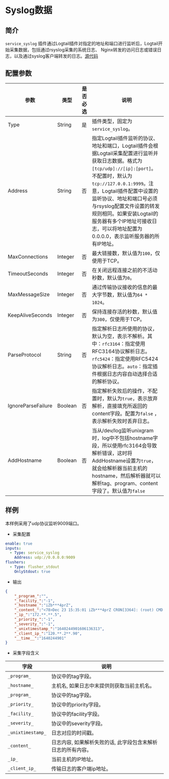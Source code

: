 # Syslog数据

## 简介
`service_syslog` 插件通过Logtail插件对指定的地址和端口进行监听后，Logtail开始采集数据，包括通过rsyslog采集的系统日志、 Nginx转发的访问日志或错误日志，以及通过syslog客户端转发的日志。[源代码](https://github.com/alibaba/ilogtail/blob/main/plugins/input/syslog/syslog.go)

## 配置参数
| 参数          | 类型      | 是否必选 | 说明                                                                                         |
| ----------- | ------- | ---- | ------------------------------------------------------------------------------------------ |
| Type | String | 是 | 插件类型，固定为`service_syslog`。 |
| Address | String | 否 | 指定Logtail插件监听的协议、地址和端口，Logtail插件会根据Logtail采集配置进行监听并获取日志数据。格式为`[tcp/udp]://[ip]:[port]`。不配置时，默认为`tcp://127.0.0.1:9999`。注意，Logtail插件配置中设置的监听协议、地址和端口号必须与rsyslog配置文件设置的转发规则相同。如果安装Logtail的服务器有多个IP地址可接收日志，可以将地址配置为0.0.0.0，表示监听服务器的所有IP地址。 |
| MaxConnections | Integer | 否 | 最大链接数，默认值为`100`，仅使用于TCP。|
| TimeoutSeconds | Integer | 否 | 在关闭远程连接之前的不活动秒数，默认值为`0`。|
| MaxMessageSize | Integer | 否 | 通过传输协议接收的信息的最大字节数，默认值为`64 * 1024`。|
| KeepAliveSeconds | Integer | 否 | 保持连接存活的秒数，默认值为`300`，仅使用于TCP。|
| ParseProtocol | String | 否 | 指定解析日志所使用的协议，默认为空，表示不解析。其中：`rfc3164`：指定使用RFC3164协议解析日志。`rfc5424`：指定使用RFC5424协议解析日志。`auto`：指定插件根据日志内容自动选择合适的解析协议。 |
| IgnoreParseFailure | Boolean | 否 | 指定解析失败后的操作，不配置时，默认为`true`，表示放弃解析，直接填充所返回的content字段。配置为`false` ，表示解析失败时丢弃日志。 |
| AddHostname | Boolean | 否 | 当从/dev/log监听unixgram时，log中不包括hostname字段，所以使用rfc3164会导致解析错误，这时将AddHostname设置为`true`，就会给解析器当前主机的hostname，然后解析器就可以解析tag、program、content字段了。默认值为`false` |

## 样例

本样例采用了udp协议监听9009端口。

* 采集配置
```yaml
enable: true
inputs:
  - Type: service_syslog
    Address: udp://0.0.0.0:9009
flushers:
  - Type: flusher_stdout
    OnlyStdout: true  
```

* 输出
```json
{
    "_program_":"",
    "_facility_":"-1",
    "_hostname_":"iZb***4prZ",
    "_content_":"<78>Dec 23 15:35:01 iZb***4prZ CRON[3364]: (root) CMD (command -v ***)",
    "_ip_":"172.**.**.5",
    "_priority_":"-1",
    "_severity_":"-1",
    "_unixtimestamp_":"1640244901606136313",
    "_client_ip_":"120.**.2**.90",
    "__time__":"1640244901"
}
```

* 采集字段含义

|字段|说明|
|----|----|
|`_program_`|协议中的tag字段。|
| `_hostname_` | 主机名, 如果日志中末提供则获取当前主机名。 |
| `_program_` | 协议中的tag字段。 |
| `_priority_` | 协议中的priority字段。 |
| `_facility_` | 协议中的facility字段。 |
| `_severity_` | 协议中的severity字段。 |
| `_unixtimestamp_` | 日志对应的时间戳。 |
| `_content_` | 日志内容, 如果解析失败的话, 此字段包含末解析日志的所有内容。 |
| `_ip_` | 当前主机的IP地址。 |
|`_client_ip_`|传输日志的客户端ip地址。|